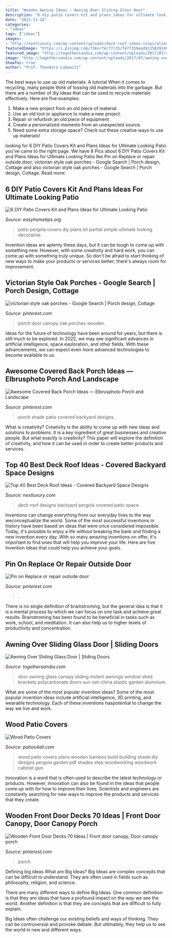 ```yaml
---
title: "Wooden Awning Ideas : Awning Over Sliding Glass Door"
description: "6 diy patio covers kit and plans ideas for ultimate looking patio"
date: "2022-11-28"
categories:
- "ideas"
tags: ["ideas"]
images:
- "http://nextluxury.com/wp-content/uploads/deck-roof-ideas-inspiration.jpg"
featuredImage: "https://i.pinimg.com/736x/f4/77/35/f477359aad91358291467e309cee1d5f--front-door-canopy-front-door-porch.jpg"
featured_image: "http://togethersandia.com/wp-content/uploads/2017/07/awning-over-sliding-glass-door900-x-900.jpg"
image: "http://togethersandia.com/wp-content/uploads/2017/07/awning-over-sliding-glass-door900-x-900.jpg"
ShowToc: true
author: "Prof. Theodora Lubowitz"
---
```



The best ways to use up old materials: A tutorial
When it comes to recycling, many people think of tossing old materials into the garbage. But there are a number of diy ideas that can be used to recycle materials effectively. Here are five examples:
1. Make a new project from an old piece of material.
2. Use an old tool or appliance to make a new project.
3. Repair or refurbish an old piece of equipment. 
4. Create a personalized memento from an unexpected source.
5. Need some extra storage space? Check out these creative ways to use up materials!

	

		
looking for 6 DIY Patio Covers Kit and Plans Ideas for Ultimate Looking Patio you've came to the right page. We have 8 Pics about 6 DIY Patio Covers Kit and Plans Ideas for Ultimate Looking Patio like Pin on Replace or repair outside door, victorian style oak porches - Google Search | Porch design, Cottage and also victorian style oak porches - Google Search | Porch design, Cottage. Read more:
		
    
## 6 DIY Patio Covers Kit And Plans Ideas For Ultimate Looking Patio

<img loading=lazy src="https://www.easyhometips.org/wp-content/uploads/2017/06/Pergola-White-patio-cover-ideas.png" onerror="this.onerror=null;this.src='https://tse2.mm.bing.net/th?id=OIP.lxcIKaE3Ga3cC24XcCzfKQHaHs&amp;pid=15.1';" alt="6 DIY Patio Covers Kit and Plans Ideas for Ultimate Looking Patio">

_Source: easyhometips.org_

>patio pergola covers diy plans kit partial simple ultimate looking decorative. 

	

Invention ideas are aplenty these days, but it can be tough to come up with something new. However, with some creativity and hard work, you can come up with something truly unique. So don't be afraid to start thinking of new ways to make your products or services better; there's always room for improvement.

    
## Victorian Style Oak Porches - Google Search | Porch Design, Cottage

<img loading=lazy src="https://i.pinimg.com/736x/f4/77/35/f477359aad91358291467e309cee1d5f--front-door-canopy-front-door-porch.jpg" onerror="this.onerror=null;this.src='https://tse2.mm.bing.net/th?id=OIP.9SygZUbZoG4B5Sbl0M1JygHaJ3&amp;pid=15.1';" alt="victorian style oak porches - Google Search | Porch design, Cottage">

_Source: pinterest.com_

>porch door canopy oak porches wooden. 

	

Ideas for the future of technology have been around for years, but there is still much to be explored. In 2022, we may see significant advances in artificial intelligence, space exploration, and other fields. With these advancements, we can expect even more advanced technologies to become available to us.

    
## Awesome Covered Back Porch Ideas — Elbrusphoto Porch And Landscape

<img loading=lazy src="https://i.pinimg.com/736x/0e/58/cf/0e58cfc5beda324eafc9f05bd98ad1cf.jpg" onerror="this.onerror=null;this.src='https://tse3.mm.bing.net/th?id=OIP.FGDAhWgrLIbkIFlGs5vpcwHaFj&amp;pid=15.1';" alt="Awesome Covered Back Porch Ideas — Elbrusphoto Porch and Landscape">

_Source: pinterest.com_

>porch shade patio covered backyard designs. 

	

What is creativity?
Creativity is the ability to come up with new ideas and solutions to problems. It is a key ingredient of great businesses and creative people. But what exactly is creativity? This paper will explore the definition of creativity, and how it can be used in order to create better products and services.

    
## Top 40 Best Deck Roof Ideas - Covered Backyard Space Designs

<img loading=lazy src="http://nextluxury.com/wp-content/uploads/deck-roof-ideas-inspiration.jpg" onerror="this.onerror=null;this.src='https://tse1.mm.bing.net/th?id=OIP.a2B2MnUub5CSBXDzdJFQegHaJQ&amp;pid=15.1';" alt="Top 40 Best Deck Roof Ideas - Covered Backyard Space Designs">

_Source: nextluxury.com_

>deck roof designs backyard pergola covered patio space. 

	

Inventions can change everything from our everyday lives to the way weconceptualize the world. Some of the most successful inventions in history have been based on ideas that were once considered impossible. Today, it's possible to enjoy a life without breaking the bank and finding a new invention every day. With so many amazing inventions on offer, it's important to find ones that will help you improve your life. Here are five Invention Ideas that could help you achieve your goals.

    
## Pin On Replace Or Repair Outside Door

<img loading=lazy src="https://i.pinimg.com/736x/60/3f/49/603f496498e1a9a93dadad12e2a634c4.jpg" onerror="this.onerror=null;this.src='https://tse3.mm.bing.net/th?id=OIP.cwmVtEdt7Lp47tzBSpAY1gHaKo&amp;pid=15.1';" alt="Pin on Replace or repair outside door">

_Source: pinterest.com_

>. 

	

There is no single definition of brainstroming, but the general idea is that it is a mental process by which we can focus on one task and achieve great results. Brainstroming has been found to be beneficial in tasks such as work, school, and meditation. It can also help us to higher levels of productivity and concentration.

    
## Awning Over Sliding Glass Door | Sliding Doors

<img loading=lazy src="http://togethersandia.com/wp-content/uploads/2017/07/awning-over-sliding-glass-door900-x-900.jpg" onerror="this.onerror=null;this.src='https://tse3.mm.bing.net/th?id=OIP.vbbEyYoBn8IrELyfDngwWAHaHa&amp;pid=15.1';" alt="Awning Over Sliding Glass Door | Sliding Doors">

_Source: togethersandia.com_

>door awning glass canopy sliding instant awnings window shed brackets polycarbonate doors sun rain china plastic garden aluminum. 

	

What are some of the most popular invention ideas?
Some of the most popular invention ideas include artificial intelligence, 3D printing, and wearable technology. Each of these inventions haspotential to change the way we live and work.

    
## Wood Patio Covers

<img loading=lazy src="https://www.patios4all.com/uploads/images/Gallery/wood-patio-covers/wood-patio-cover-3.jpg" onerror="this.onerror=null;this.src='https://tse2.mm.bing.net/th?id=OIP.clVU0vJhJZ68O5Gx985L_gHaDc&amp;pid=15.1';" alt="Wood Patio Covers">

_Source: patios4all.com_

>wood patio covers plans wooden bamboo build building shade diy designs pergola garden pdf shades step woodworking woodwork cabinet gun. 

	

Innovation is a word that is often used to describe the latest technology or products. However, innovation can also be found in the ideas that people come up with for how to improve their lives. Scientists and engineers are constantly searching for new ways to improve the products and services that they create.

    
## Wooden Front Door Decks 70 Ideas | Front Door Canopy, Door Canopy Porch

<img loading=lazy src="https://i.pinimg.com/736x/94/4e/8c/944e8c0807fff32ca99224314e89fa1e.jpg" onerror="this.onerror=null;this.src='https://tse4.mm.bing.net/th?id=OIP.A6SXcMyBvWqT12t8V4LhPwAAAA&amp;pid=15.1';" alt="Wooden Front Door Decks 70 Ideas | Front door canopy, Door canopy porch">

_Source: pinterest.com_

>porch. 

	

Defining big ideas
What are Big Ideas?
Big Ideas are complex concepts that can be difficult to understand. They are often used in fields such as philosophy, religion, and science.

There are many different ways to define Big Ideas. One common definition is that they are ideas that have a profound impact on the way we see the world. Another definition is that they are concepts that are difficult to fully explain.

Big Ideas often challenge our existing beliefs and ways of thinking. They can be controversial and provoke debate. But ultimately, they help us to see the world in new and different ways.

